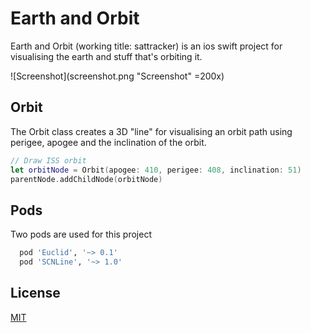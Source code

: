 # Earth and Orbit

Earth and Orbit (working title: sattracker) is an ios swift project for visualising the earth and stuff that's orbiting it.

![Screenshot](screenshot.png "Screenshot" =200x)

## Orbit
The Orbit class creates a 3D "line" for visualising an orbit path using perigee, apogee and the inclination of the orbit.

```swift
// Draw ISS orbit
let orbitNode = Orbit(apogee: 410, perigee: 408, inclination: 51)
parentNode.addChildNode(orbitNode)
```

## Pods

Two pods are used for this project
```bash
  pod 'Euclid', '~> 0.1'
  pod 'SCNLine', '~> 1.0'
```

## License
[MIT](https://choosealicense.com/licenses/mit/)
